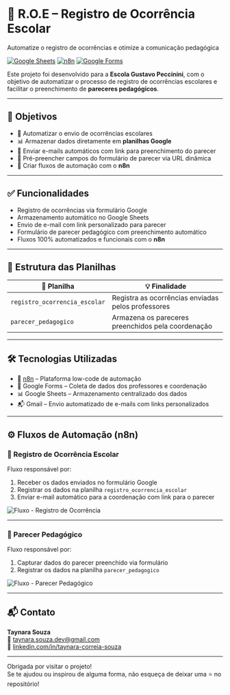 # 📝 R.O.E – Registro de Ocorrência Escolar

Automatize o registro de ocorrências e otimize a comunicação pedagógica

[![Google Sheets](https://img.shields.io/badge/Google%20Sheets-Automação-34A853?logo=google-sheets)]()
[![n8n](https://img.shields.io/badge/n8n-Automation-ff6d00?logo=n8n)]()
[![Google Forms](https://img.shields.io/badge/Google%20Forms-Formulários-673AB7?logo=google-forms)]()

Este projeto foi desenvolvido para a **Escola Gustavo Peccinini**, com o objetivo de automatizar o processo de registro de ocorrências escolares e facilitar o preenchimento de **pareceres pedagógicos**.

---

## 🎯 Objetivos

- 📌 Automatizar o envio de ocorrências escolares  
- 📊 Armazenar dados diretamente em **planilhas Google**  
- 📧 Enviar e-mails automáticos com link para preenchimento do parecer  
- 🔗 Pré-preencher campos do formulário de parecer via URL dinâmica  
- 🔄 Criar fluxos de automação com o **n8n**

---

## ✅ Funcionalidades

- Registro de ocorrências via formulário Google  
- Armazenamento automático no Google Sheets  
- Envio de e-mail com link personalizado para parecer  
- Formulário de parecer pedagógico com preenchimento automático  
- Fluxos 100% automatizados e funcionais com o **n8n**

---

## 🧾 Estrutura das Planilhas

| 📄 Planilha                    | 💡 Finalidade                             |
|------------------------------|------------------------------------------|
| `registro_ocorrencia_escolar` | Registra as ocorrências enviadas pelos professores |
| `parecer_pedagogico`          | Armazena os pareceres preenchidos pela coordenação |

---

## 🛠️ Tecnologias Utilizadas

- 🔗 [n8n](https://n8n.io) – Plataforma low-code de automação  
- 📄 Google Forms – Coleta de dados dos professores e coordenação  
- 📊 Google Sheets – Armazenamento centralizado dos dados  
- 📬 Gmail – Envio automatizado de e-mails com links personalizados

---

## ⚙️ Fluxos de Automação (n8n)

### 📌 Registro de Ocorrência Escolar

Fluxo responsável por:

1. Receber os dados enviados no formulário Google  
2. Registrar os dados na planilha `registro_ocorrencia_escolar`  
3. Enviar e-mail automático para a coordenação com link para o parecer  

![Fluxo - Registro de Ocorrência](https://github.com/user-attachments/assets/7bc22050-d142-42f6-965e-05292a9e022c)

---

### 📌 Parecer Pedagógico

Fluxo responsável por:

1. Capturar dados do parecer preenchido via formulário  
2. Registrar os dados na planilha `parecer_pedagogico`

![Fluxo - Parecer Pedagógico](https://github.com/user-attachments/assets/f9ad3119-7d8a-417b-b07f-a37f8ac1a7b6)

---

## 📬 Contato

**Taynara Souza**  
📧 [taynara.souza.dev@gmail.com](mailto:taynara.souza.dev@gmail.com)  
🔗 [linkedin.com/in/taynara-correia-souza](https://www.linkedin.com/in/taynara-correia-souza)

---

Obrigada por visitar o projeto!  
Se te ajudou ou inspirou de alguma forma, não esqueça de deixar uma ⭐ no repositório!
